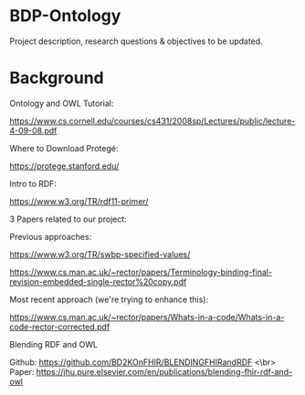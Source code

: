 # BDP-Ontology


Project description, research questions & objectives to be updated.



# Background


Ontology and OWL Tutorial:

https://www.cs.cornell.edu/courses/cs431/2008sp/Lectures/public/lecture-4-09-08.pdf


Where to Download Protegé:

https://protege.stanford.edu/


Intro to RDF:

https://www.w3.org/TR/rdf11-primer/


3 Papers related to our project:

Previous approaches:

https://www.w3.org/TR/swbp-specified-values/

https://www.cs.man.ac.uk/~rector/papers/Terminology-binding-final-revision-embedded-single-rector%20copy.pdf

Most recent approach (we're trying to enhance this):

https://www.cs.man.ac.uk/~rector/papers/Whats-in-a-code/Whats-in-a-code-rector-corrected.pdf



Blending RDF and OWL

Github: https://github.com/BD2KOnFHIR/BLENDINGFHIRandRDF <\br>
Paper: https://jhu.pure.elsevier.com/en/publications/blending-fhir-rdf-and-owl
